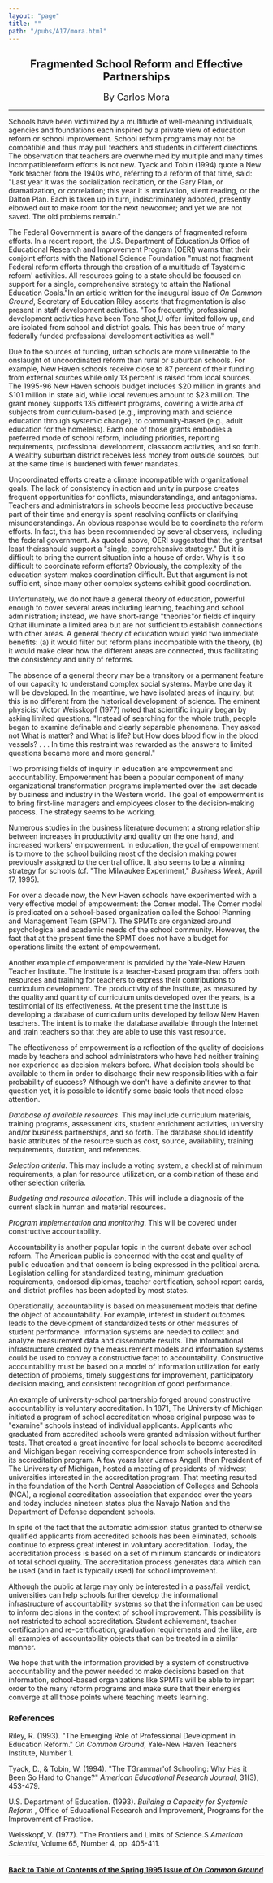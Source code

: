 ```yaml
---
layout: "page"
title: ""
path: "/pubs/A17/mora.html"
---
```

<main>
<center><h2>
Fragmented School Reform and Effective Partnerships</h2>
<font size="+1">By Carlos Mora</font>
</center><hr/>
Schools have been victimized by a multitude of well-meaning
individuals, agencies and foundations­ each inspired by a private
view of
education reform or school improvement. School reform programs may not be
compatible and thus may pull teachers and students in different
directions. The observation that teachers are overwhelmed by
multiple­
and many times incompatible­reform efforts is not new. Tyack and
Tobin
(1994) quote a New York teacher from the 1940s who, referring to a reform
of that time, said: "Last year it was the socialization recitation, or the
Gary Plan, or dramatization, or correlation; this year it is motivation,
silent reading, or the Dalton Plan. Each is taken up in turn,
indiscriminately adopted, presently elbowed out to make room for the next
newcomer; and yet we are not saved. The old problems remain."
<p>
The Federal Government is aware of the dangers of fragmented reform
efforts.  In a recent report, the U.S. Department of EducationUs Office of
Educational Research and Improvement Program (OERI) warns that their
conjoint efforts with the National Science Foundation "must not fragment
Federal reform efforts through the creation of a multitude of Tsystemic
reform' activities.  All resources going to a state should be focused on
support for a single, comprehensive strategy to attain the National
Education Goals."In an article written for the inaugural issue of <i>On
Common Ground</i>, Secretary of Education Riley asserts that fragmentation
is also present in staff development activities.  "Too frequently,
professional development activities have been Tone shot,U offer limited
follow up, and are isolated from school and district goals.  This has been
true of many federally funded professional development activities as
well."
</p><p>
Due to the sources of funding, urban schools are more vulnerable to the
onslaught of uncoordinated reform than rural or suburban schools. For
example, New Haven schools receive close to 87 percent of their funding
from external sources while only 13 percent is raised from local sources.
The 1995-96 New Haven schools budget includes $20 million in grants and
$101 million in state aid, while local revenues amount to $23 million.
The grant money supports 135 different programs, covering a wide area of
subjects from curriculum-based (e.g., improving math and science education
through systemic change), to community-based (e.g., adult education for
the homeless). Each one of those grants embodies a preferred mode of
school reform, including priorities, reporting requirements, professional
development, classroom activities, and so forth. A wealthy suburban
district receives less money from outside sources, but at the same time is
burdened with fewer mandates.
</p><p>Uncoordinated efforts create a climate incompatible with organizational
goals. The lack of consistency in action and unity in purpose creates
frequent opportunities for conflicts, misunderstandings, and antagonisms.
Teachers and administrators in schools become less productive because part
of their time and energy is spent resolving conflicts or clarifying
misunderstandings. An obvious response would be to coordinate the reform
efforts. In fact, this has been recommended by several observers,
including the federal government. As quoted above, OERI suggested that the
grants­at least theirs­should support a "single, comprehensive
strategy." But it is difficult to bring the current situation into a house
of order.
Why is it so difficult to coordinate reform efforts? Obviously, the
complexity of the education system makes coordination difficult. But that
argument is not sufficient, since many other complex systems exhibit good
coordination.
</p><p>
Unfortunately, we do not have a general theory of education, powerful
enough to cover several areas including learning, teaching and school
administration; instead, we have short-range "theories"­or fields of
inquiry Q­that illuminate a limited area but are not sufficient to
establish connections with other areas. A general theory of education
would yield two immediate benefits: (a) it would filter out reform plans
incompatible with the theory, (b) it would make clear how the different
areas are connected, thus facilitating the consistency and unity of
reforms.
</p><p>
The absence of a general theory may be a transitory or a permanent feature
of our capacity to understand complex social systems. Maybe one day it
will be developed. In the meantime, we have isolated areas of inquiry, but
this is no different from the historical development of science. The
eminent physicist Victor Weisskopf (1977) noted that scientific inquiry
began by asking limited questions. "Instead of searching for the whole
truth, people began to examine definable and clearly separable phenomena.
They asked not What is matter? and What is life? but How does blood flow
in the blood vessels? . . . In time this restraint was rewarded as the
answers to limited questions became more and more general."
</p><p>
Two promising fields of inquiry in education are empowerment and
accountability. Empowerment has been a popular component of many
organizational transformation programs implemented over the last decade by
business and industry in the Western world. The goal of empowerment is to
bring first-line managers and employees closer to the decision-making
process.  The strategy seems to be working.
</p><p>
Numerous studies in the business literature document a strong relationship
between increases in productivity and quality on the one hand, and
increased workers' empowerment. In education, the goal of empowerment is
to move to the school building most of the decision making power
previously assigned to the central office.  It also seems to be a winning
strategy for schools (cf. "The Milwaukee Experiment," <i>Business
Week</i>, April 17, 1995).
</p><p>
For over a decade now, the New Haven schools have experimented with a very
effective model of empowerment: the Comer model. The Comer model is
predicated on a school-based organization called the School Planning and
Management Team (SPMT). The SPMTs are organized around psychological and
academic needs of the school community. However, the fact that at the
present time the SPMT does not have a budget for operations limits the
extent of empowerment.
</p><p>
Another example of empowerment is provided by the Yale-New Haven Teacher
Institute. The Institute is a teacher-based program that offers both
resources and training for teachers to express their contributions to
curriculum development. The productivity of the Institute, as measured by
the quality and quantity of curriculum units developed over the years, is
a testimonial of its effectiveness. At the present time the Institute is
developing a database of curriculum units developed by fellow New Haven
teachers. The intent is to make the database available through the
Internet and train teachers so that they are able to use this vast
resource.
</p><p>
The effectiveness of empowerment is a reflection of the quality of
decisions made by teachers and school administrators who have had neither
training nor experience as decision makers before.  What decision tools
should be available to them in order to discharge their new
responsibilities with a fair probability of success? Although we don't
have a definite answer to that question yet, it is possible to identify
some basic tools that need close attention.
</p><p>
<i> Database of available resources</i>. This may include curriculum
materials, training programs, assessment kits, student enrichment
activities, university and/or business partnerships, and so forth. The
database should identify basic attributes of the resource such as cost,
source, availability, training requirements, duration, and references.
</p><p>
<i> Selection criteria</i>. This may include a voting system, a checklist
of minimum requirements, a plan for resource utilization, or a combination
of these and other selection criteria.
</p><p>
<i> Budgeting and resource allocation</i>.  This will include a diagnosis
of the current slack in human and material resources.
</p><p>
<i>Program implementation and monitoring</i>.  This will be covered under
constructive accountability.
</p><p>
Accountability is another popular topic in the current debate over school
reform.  The American public is concerned with the cost and quality of
public education and that concern is being expressed in the political
arena.  Legislation calling for standardized testing, minimum graduation
requirements, endorsed diplomas, teacher certification, school report
cards, and district profiles has been adopted by most states.
</p><p>
Operationally, accountability is based on measurement models that define
the object of accountability.  For example, interest in student outcomes
leads to the development of standardized tests or other measures of
student performance. Information systems are needed to collect and analyze
measurement data and disseminate results. The informational infrastructure
created by the measurement models and information systems could be used to
convey a constructive facet to accountability. Constructive accountability
must be based on a model of information utilization for early detection of
problems, timely suggestions for improvement, participatory decision
making, and consistent recognition of good performance.
</p><p>
An example of university-school partnership forged around constructive
accountability is voluntary accreditation. In 1871, The University of
Michigan initiated a program of school accreditation whose original
purpose was to "examine" schools instead of individual applicants.
Applicants who graduated from accredited schools were granted admission
without further tests.  That created a great incentive for local schools
to become accredited and Michigan began receiving correspondence from
schools interested in its accreditation program. A few years later James
Angell, then President of The University of Michigan, hosted a meeting of
presidents of midwest universities interested in the accreditation
program. That meeting resulted in the foundation of the North Central
Association of Colleges and Schools (NCA), a regional accreditation
association that expanded over the years and today includes nineteen
states plus the Navajo Nation and the Department of Defense dependent
schools.
</p><p>
In spite of the fact that the automatic admission status granted to
otherwise qualified applicants from accredited schools has been
eliminated, schools continue to express great interest in voluntary
accreditation. Today, the accreditation process is based on a set of
minimum standards or indicators of total school quality.  The
accreditation process generates data which can be used (and in fact is
typically used) for school improvement.
</p><p>
Although the public at large may only be interested in a pass/fail
verdict, universities can help schools further develop the informational
infrastructure of accountability systems so that the information can be
used to inform decisions in the context of school improvement. This
possibility is not restricted to school accreditation. Student
achievement, teacher certification and re-certification, graduation
requirements and the like, are all examples of accountability objects that
can be treated in a similar manner.
</p><p>
We hope that with the information provided by a system of constructive
accountability and the power needed to make decisions based on that
information, school-based organizations like SPMTs will be able to impart
order to the many reform programs and make sure that their energies
converge at all those points where teaching meets learning.
</p><h3>References</h3>
Riley, R. (1993). "The Emerging Role of Professional Development in
Education Reform."  <i>On Common Ground</i>, Yale-New Haven Teachers
Institute, Number 1.
<p>
Tyack, D., &amp; Tobin, W. (1994). "The TGrammar'of Schooling: Why Has it Been
So Hard to Change?" <i>American Educational Research Journal</i>, 31(3),
453-479.
</p><p>
U.S. Department of Education. (1993). <i>Building a Capacity for Systemic
Reform</i> , Office of Educational Research and Improvement, Programs for
the Improvement of Practice.
</p><p>
Weisskopf, V. (1977). "The Frontiers and Limits of Science.S  <i>American
Scientist</i>, Volume 65, Number 4, pp. 405-411.
</p><hr/>
<h4><a href="/pubs/A17/">Back to
Table of Contents of the Spring 1995 Issue of <i>On Common
Ground</i></a>
</h4>
</main>
